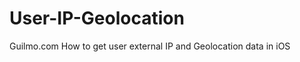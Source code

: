 User-IP-Geolocation
===================

Guilmo.com How to get user external IP and Geolocation data in iOS
